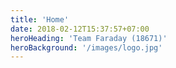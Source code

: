 ```yaml
---
title: 'Home'
date: 2018-02-12T15:37:57+07:00
heroHeading: 'Team Faraday (18671)'
heroBackground: '/images/logo.jpg'
---
```

